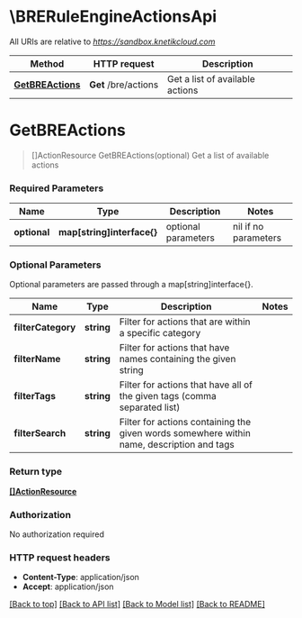 # \BRERuleEngineActionsApi

All URIs are relative to *https://sandbox.knetikcloud.com*

Method | HTTP request | Description
------------- | ------------- | -------------
[**GetBREActions**](BRERuleEngineActionsApi.md#GetBREActions) | **Get** /bre/actions | Get a list of available actions


# **GetBREActions**
> []ActionResource GetBREActions(optional)
Get a list of available actions

### Required Parameters

Name | Type | Description  | Notes
------------- | ------------- | ------------- | -------------
 **optional** | **map[string]interface{}** | optional parameters | nil if no parameters

### Optional Parameters
Optional parameters are passed through a map[string]interface{}.

Name | Type | Description  | Notes
------------- | ------------- | ------------- | -------------
 **filterCategory** | **string**| Filter for actions that are within a specific category | 
 **filterName** | **string**| Filter for actions that have names containing the given string | 
 **filterTags** | **string**| Filter for actions that have all of the given tags (comma separated list) | 
 **filterSearch** | **string**| Filter for actions containing the given words somewhere within name, description and tags | 

### Return type

[**[]ActionResource**](ActionResource.md)

### Authorization

No authorization required

### HTTP request headers

 - **Content-Type**: application/json
 - **Accept**: application/json

[[Back to top]](#) [[Back to API list]](../README.md#documentation-for-api-endpoints) [[Back to Model list]](../README.md#documentation-for-models) [[Back to README]](../README.md)

